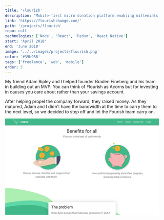 ```yaml
---
title: 'Flourish'
description: 'Mobile-first micro donation platform enabling millenials to make more impactful contributions with their spare money.'
link: 'https://flourishchange.com/'
path: '/projects/flourish'
repo: null
technologies: ['Node', 'React', 'Redux', 'React Native']
start: 'April 2018'
end: 'June 2018'
image: '../../images/projects/flourish.png'
color: '#39b988'
tags: ['freelance', 'web', 'mobile']
order: 5
---
```


My friend Adam Ripley and I helped founder Braden Fineberg and his team in building out an MVP. You can think of Flourish as Acorns but for investing in causes you care about rather than your savings account.

After helping propel the company forward, they raised money. As they matured, Adam and I didn't have the bandwidth at the time to carry them to the next level, so we decided to step off and let the Fourish team carry on.

![Additional view](../../images/projects/flourish-2.png)

